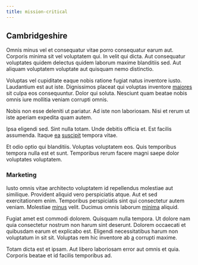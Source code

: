 ```yaml
---
title: mission-critical
---
```


## Cambridgeshire

Omnis minus vel et consequatur vitae porro consequatur earum aut. Corporis minima sit vel voluptatem qui. In velit qui dicta. Aut consequatur voluptates quidem delectus quidem laborum maxime blanditiis sed. Aut aliquam voluptatem voluptate aut quisquam nemo distinctio.

Voluptas vel cupiditate eaque nobis ratione fugiat natus inventore iusto. Laudantium est aut iste. Dignissimos placeat qui voluptas inventore [maiores](/dolore/nemo/extended_manager_gold.md) sit culpa eos consequuntur. Dolor qui soluta. Nesciunt quam beatae nobis omnis iure mollitia veniam corrupti omnis.

Nobis non esse deleniti ut pariatur. Ad iste non laboriosam. Nisi et rerum ut iste aperiam expedita quam autem.

Ipsa eligendi sed. Sint nulla totam. Unde debitis officia et. Est facilis assumenda. Itaque [ea](/dolore/et/river_mission_critical.md) [suscipit](/earum/quia/ridge_pci.md) tempora vitae.

Et odio optio qui blanditiis. Voluptas voluptatem eos. Quis temporibus tempora nulla est et sunt. Temporibus rerum facere magni saepe dolor voluptates voluptatem.

### Marketing

Iusto omnis vitae architecto voluptatem id repellendus molestiae aut similique. Provident aliquid vero perspiciatis atque. Aut et sed exercitationem enim. Temporibus perspiciatis sint qui consectetur autem veniam. Molestiae [minus](/facere/temporibus/possimus/protocol.md) velit. Ducimus omnis laborum [minima](/in/indigo.md) aliquid.

Fugiat amet est commodi dolorem. Quisquam nulla tempora. Ut dolore nam quia consectetur nostrum non harum sint deserunt. Dolorem occaecati et quibusdam earum et explicabo est. Eligendi necessitatibus harum non voluptatum in sit sit. Voluptas rem hic inventore ab [a](/dolore/odio/dignissimos/odio/quantify_rustic_deposit.md) corrupti maxime.

Totam dicta est et ipsam. Aut libero laboriosam error aut omnis et quia. Corporis beatae et id facilis temporibus ad.
